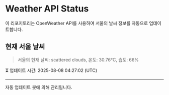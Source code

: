 
# Weather API Status

이 리포지토리는 OpenWeather API를 사용하여 서울의 날씨 정보를 자동으로 업데이트합니다.

## 현재 서울 날씨
> 서울의 현재 날씨: scattered clouds, 온도: 30.76°C, 습도: 66%

⏳ 업데이트 시간: 2025-08-08 04:27:02 (UTC)

---
자동 업데이트 봇에 의해 관리됩니다.
